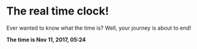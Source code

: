 # The real time clock!

Ever wanted to know what the time is? Well, your journey is about to end!

**The time is Nov 11, 2017, 05:24**